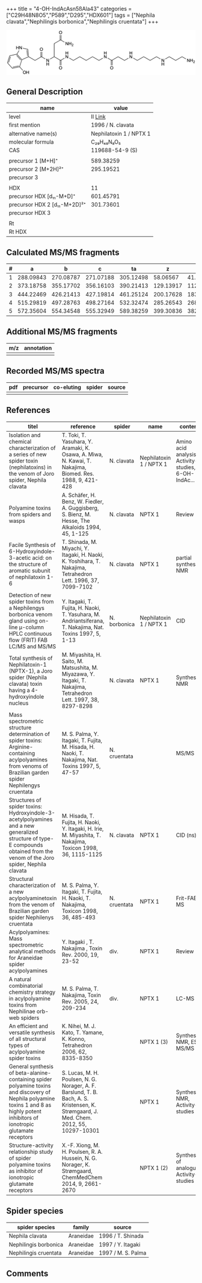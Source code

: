 +++
title = "4-OH-IndAcAsn5ßAla43"
categories = ["C29H48N8O5","P589","D295","HDX601"]
tags = ["Nephila clavata","Nephilingis borbonica","Nephilingis cruentata"]
+++

![](/img/4-OH-IndAcAsn5bAla43.png)

## General Description

| name                         | value                   |
|------------------------------|-------------------------|
| level                        | II [Link](https://www.sciencedirect.com/science/article/pii/S0040402006009811)                     |
| first mention                | 1996 / N. clavata       |
| alternative name(s)          | Nephilatoxin 1 / NPTX 1 |
| molecular formula            | C₂₉H₄₈N₈O₅              |
| CAS                          | 119688-54-9 (S)         |
|                              |                         |
| precursor 1 [M+H]⁺           | 589.38259               |
| precursor 2 [M+2H]²⁺         | 295.19521               |
| precursor 3                  |                         |
|                              |                         |
| HDX                          | 11                      |
| precursor HDX   [d₁₁-M+D]⁺   | 601.45791               |
| precursor HDX 2 [d₁₁-M+2D]²⁺ | 301.73601               |
| precursor HDX 3              |                         |
|                              |                         |
| Rt                           |                         |
| Rt HDX                       |                         |

## Calculated MS/MS fragments

| # | a         | b         | c         | ta        | z         | y         | tz        |
|---|-----------|-----------|-----------|-----------|-----------|-----------|-----------|
| 1 | 288.09843 | 270.08787 | 271.07188 | 305.12498 | 58.06567  | 41.03912  | 75.09222  |
| 2 | 373.18758 | 355.17702 | 356.16103 | 390.21413 | 129.13917 | 112.11262 | 146.16572 |
| 3 | 444.22469 | 426.21413 | 427.19814 | 461.25124 | 200.17628 | 183.14973 | 217.20283 |
| 4 | 515.29819 | 497.28763 | 498.27164 | 532.32474 | 285.26543 | 268.23888 | 302.29198 |
| 5 | 572.35604 | 554.34548 | 555.32949 | 589.38259 | 399.30836 | 382.28181 | 416.33491 |

## Additional MS/MS fragments

| m/z       | annotation |
|-----------|------------|
|           |            |

## Recorded MS/MS spectra

| pdf | precursor | co-eluting | spider    | source                              |
|-----|-----------|------------|-----------|-------------------------------------|
|     |           |            |           |                                     |

## References

| titel                                                                                                                                                                                | reference                                                                                                                                | spider       | name                    | content                                              | link                                                                                                               |
|--------------------------------------------------------------------------------------------------------------------------------------------------------------------------------------|------------------------------------------------------------------------------------------------------------------------------------------|--------------|-------------------------|------------------------------------------------------|--------------------------------------------------------------------------------------------------------------------|
| Isolation and chemical characterization of a series of new spider toxin (nephilatoxins) in the venom of Joro spider, Nephila clavata                                                 | T. Toki, T. Yasuhara, Y. Aramaki, K. Osawa, A. Miwa, N. Kawai, T. Nakajima, Biomed. Res. 1988, 9, 421-428                                | N. clavata   | Nephilatoxin 1 / NPTX 1 | Amino acid analysis, Activity-studies, 6-OH-IndAc... | [Link](https://www.jstage.jst.go.jp/article/biomedres/9/6/9_421/_article)                                          |
| Polyamine toxins from spiders and wasps                                                                                                                                              | A. Schäfer, H. Benz, W. Fiedler, A. Guggisberg, S. Bienz, M. Hesse, The Alkaloids 1994, 45, 1-125                                        | N. clavata   | NPTX 1                  | Review                                               | [Link](https://www.sciencedirect.com/science/article/pii/S009995980860276X)                                        |
| Facile Synthesis of 6-Hydroxyindole-3-acetic acid: on the structure of aromatic subunit of nephilatoxin 1-6                                                                          | T. Shinada, M. Miyachi, Y. Itagaki, H. Naoki, K. Yoshihara, T. Nakajima, Tetrahedron Lett. 1996, 37, 7099-7102                           | N. clavata   | NPTX 1                  | partial synthesis, NMR                               | [Link](https://www.sciencedirect.com/science/article/pii/0040403996015833)                                         |
| Detection of new spider toxins from a Nephilengys borbonica venom gland using on-line µ-column HPLC continuous flow (FRIT) FAB LC/MS and MS/MS                                       | Y. Itagaki, T. Fujita, H. Naoki, T. Yasuhara, M. Andriantsiferana, T. Nakajima, Nat. Toxins 1997, 5, 1-13                                | N. borbonica | Nephilatoxin 1 / NPTX 1 | CID                                                  | [Link](https://onlinelibrary.wiley.com/doi/abs/10.1002/%28SICI%29%281997%295%3A1%3C1%3A%3AAID-NT1%3E3.0.CO%3B2-8)  |
| Total synthesis of Nephilatoxin-1 (NPTX-1), a Joro spider (Nephila clavata) toxin having a 4-hydroxyindole nucleus                                                                   | M. Miyashita, H. Saito, M. Matsushita, M. Miyazawa, Y. Itagaki, T. Nakajima, Tetrahedron Lett. 1997, 38, 8297-8298                       | N. clavata   | NPTX 1                  | Synthesis, NMR                                       | [Link](https://www.sciencedirect.com/science/article/pii/S0040403997102052)                                        |
| Mass spectrometric structure determination of spider toxins: Arginine-containing acylpolyamines from venoms of Brazilian garden spider Nephilengys cruentata                         | M. S. Palma, Y. Itagaki, T. Fujita, M. Hisada, H. Naoki, T. Nakajima, Nat. Toxins 1997, 5, 47-57                                         | N. cruentata |                         | MS/MS                                                | [Link](https://onlinelibrary.wiley.com/doi/abs/10.1002/%28SICI%29%281997%295%3A2%3C47%3A%3AAID-NT1%3E3.0.CO%3B2-X) |
| Structures of spider toxins: Hydroxyindole-3-acetylpolyamines and a new generalized structure of type-E compounds obtained from the venom of the Joro spider, Nephila clavata        | M. Hisada, T. Fujita, H. Naoki, Y. Itagaki, H. Irie, M. Miyashita, T. Nakajima, Toxicon 1998, 36, 1115-1125                              | N. clavata   | NPTX 1                  | CID (ns)                                             | [Link](https://www.sciencedirect.com/science/article/pii/S0041010198000865)                                        |
| Structural characterization of a new acylpolyaminetoxin from the venom of Brazilian garden spider Nephilenys cruentata                                                               | M. S. Palma, Y. Itagaki, T. Fujita, H. Naoki, T. Nakajima, Toxicon 1998, 36, 485-493                                                     | N. cruentata | NPTX 1                  | Frit-FAB-MS                                          | [Link](https://www.sciencedirect.com/science/article/pii/S0041010197001396)                                        |
| Acylpolyamines: Mass spectrometric analytical methods for Araneidae spider acylpolyamines                                                                                            | Y. Itagaki , T. Nakajima , Toxin Rev. 2000, 19, 23-52                                                                                    | div.         | NPTX 1                  | Review                                               | [Link](https://www.tandfonline.com/doi/abs/10.1081/TXR-100100314)                                                  |
| A natural combinatorial chemistry strategy in acylpolyamine toxins from Nephilinae orb-web spiders                                                                                   | M. S. Palma, T. Nakajima, Toxin Rev. 2005, 24, 209-234                                                                                   | div.         | NPTX 1                  | LC-MS                                                | [Link](https://www.tandfonline.com/doi/abs/10.1081/TXR-200057857)                                                  |
| An efficient and versatile synthesis of all structural types of acylpolyamine spider toxins                                                                                          | K. Nihei, M. J. Kato, T. Yamane, K. Konno, Tetrahedron 2006, 62, 8335-8350                                                               |              | NPTX 1 (3)              | Synthesis, NMR, ESI-MS/MS                            | [Link](https://www.sciencedirect.com/science/article/pii/S0040402006009811)                                        |
| General synthesis of beta-alanine-containing spider polyamine toxins and discovery of Nephila polyamine toxins 1 and 8 as highly potent inhibitors of ionotropic glutamate receptors | S. Lucas, M. H. Poulsen, N. G. Norager, A. F. Barslund, T. B. Bach, A. S. Kristensen, K. Strømgaard, J. Med. Chem. 2012, 55, 10297-10301 |              | NPTX 1                  | Synthesis, NMR, Activity-studies                     | [Link](https://pubs.acs.org/doi/abs/10.1021/jm301255m)                                                             |
| Structure-activity relationship study of spider polyamine toxins as inhibitor of ionotropic glutamate receptors                                                                      | X.-F. Xiong, M. H. Poulsen, R. A. Hussein, N. G. Norager, K. Strømgaard, ChemMedChem 2014, 9, 2661-2670                                  |              | NPTX 1 (2)              | Synthesis of analogues, Activity-studies             | [Link](https://onlinelibrary.wiley.com/doi/full/10.1002/cmdc.201402278)                                            |

## Spider species

| spider species        | family    | source             |
|-----------------------|-----------|--------------------|
| Nephila clavata       | Araneidae | 1996 / T. Shinada  |
| Nephilingis borbonica | Araneidae | 1997 / Y. Itagaki  |
| Nephilingis cruentata | Araneidae | 1997 / M. S. Palma |

## Comments